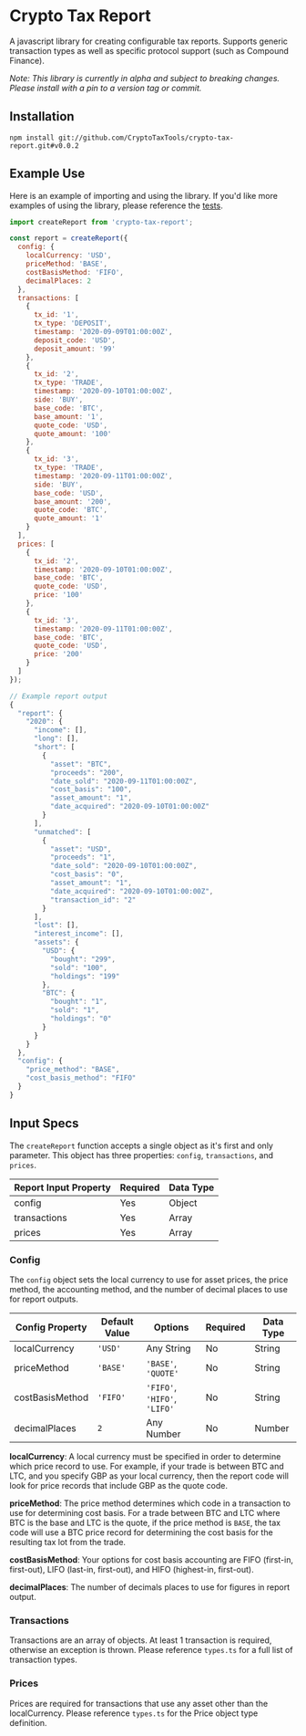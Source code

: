 # Crypto Tax Report

A javascript library for creating configurable tax reports. Supports generic transaction types as well as specific protocol support (such as Compound Finance).

*Note: This library is currently in alpha and subject to breaking changes. Please install with a pin to a version tag or commit.*

## Installation

```
npm install git://github.com/CryptoTaxTools/crypto-tax-report.git#v0.0.2
```

## Example Use

Here is an example of importing and using the library. If you'd like more examples of using the library, please reference the [tests](https://github.com/CryptoTaxTools/crypto-tax-report/tree/master/tests).

```js
import createReport from 'crypto-tax-report';

const report = createReport({
  config: {
    localCurrency: 'USD',
    priceMethod: 'BASE',
    costBasisMethod: 'FIFO',
    decimalPlaces: 2
  },
  transactions: [
    {
      tx_id: '1',
      tx_type: 'DEPOSIT',
      timestamp: '2020-09-09T01:00:00Z',
      deposit_code: 'USD',
      deposit_amount: '99'
    },
    {
      tx_id: '2',
      tx_type: 'TRADE',
      timestamp: '2020-09-10T01:00:00Z',
      side: 'BUY',
      base_code: 'BTC',
      base_amount: '1',
      quote_code: 'USD',
      quote_amount: '100'
    },
    {
      tx_id: '3',
      tx_type: 'TRADE',
      timestamp: '2020-09-11T01:00:00Z',
      side: 'BUY',
      base_code: 'USD',
      base_amount: '200',
      quote_code: 'BTC',
      quote_amount: '1'
    }
  ],
  prices: [
    {
      tx_id: '2',
      timestamp: '2020-09-10T01:00:00Z',
      base_code: 'BTC',
      quote_code: 'USD',
      price: '100'
    },
    {
      tx_id: '3',
      timestamp: '2020-09-11T01:00:00Z',
      base_code: 'BTC',
      quote_code: 'USD',
      price: '200'
    }
  ]
});

// Example report output
{
  "report": {
    "2020": {
      "income": [],
      "long": [],
      "short": [
        {
          "asset": "BTC",
          "proceeds": "200",
          "date_sold": "2020-09-11T01:00:00Z",
          "cost_basis": "100",
          "asset_amount": "1",
          "date_acquired": "2020-09-10T01:00:00Z"
        }
      ],
      "unmatched": [
        {
          "asset": "USD",
          "proceeds": "1",
          "date_sold": "2020-09-10T01:00:00Z",
          "cost_basis": "0",
          "asset_amount": "1",
          "date_acquired": "2020-09-10T01:00:00Z",
          "transaction_id": "2"
        }
      ],
      "lost": [],
      "interest_income": [],
      "assets": {
        "USD": {
          "bought": "299",
          "sold": "100",
          "holdings": "199"
        },
        "BTC": {
          "bought": "1",
          "sold": "1",
          "holdings": "0"
        }
      }
    }
  },
  "config": {
    "price_method": "BASE",
    "cost_basis_method": "FIFO"
  }
}

```

## Input Specs

The `createReport` function accepts a single object as it's first and only parameter. This object has three properties: `config`, `transactions`, and `prices`.

Report Input Property | Required | Data Type
------------ | ------------- | -------------
config | Yes | Object
transactions | Yes | Array
prices | Yes | Array 

### Config

The `config` object sets the local currency to use for asset prices, the price method, the accounting method, and the number of decimal places to use for report outputs.

Config Property | Default Value | Options         | Required      | Data Type
------------    | ------------- | --------------- | ------------- | -------------
localCurrency   | `'USD'`       | Any String      | No            | String 
priceMethod     | `'BASE'`      | `'BASE'`, `'QUOTE'` | No            | String
costBasisMethod | `'FIFO'`      | `'FIFO'`, `'HIFO'`, `'LIFO'` | No     | String 
decimalPlaces   | `2`           | Any Number      | No            | Number


**localCurrency**: A local currency must be specified in order to determine which price record to use. For example, if your trade is between BTC and LTC, and you specify GBP as your local currency, then the report code will look for price records that include GBP as the quote code.

**priceMethod**: The price method determines which code in a transaction to use for determining cost basis. For a trade between BTC and LTC where BTC is the base and LTC is the quote, if the price method is `BASE`, the tax code will use a BTC price record for determining the cost basis for the resulting tax lot from the trade.

**costBasisMethod**: Your options for cost basis accounting are FIFO (first-in, first-out), LIFO (last-in, first-out), and HIFO (highest-in, first-out).

**decimalPlaces**: The number of decimals places to use for figures in report output.


### Transactions

Transactions are an array of objects. At least 1 transaction is required, otherwise an exception is thrown. Please reference `types.ts` for a full list of transaction types.

### Prices

Prices are required for transactions that use any asset other than the localCurrency. Please reference `types.ts` for the Price object type definition.

